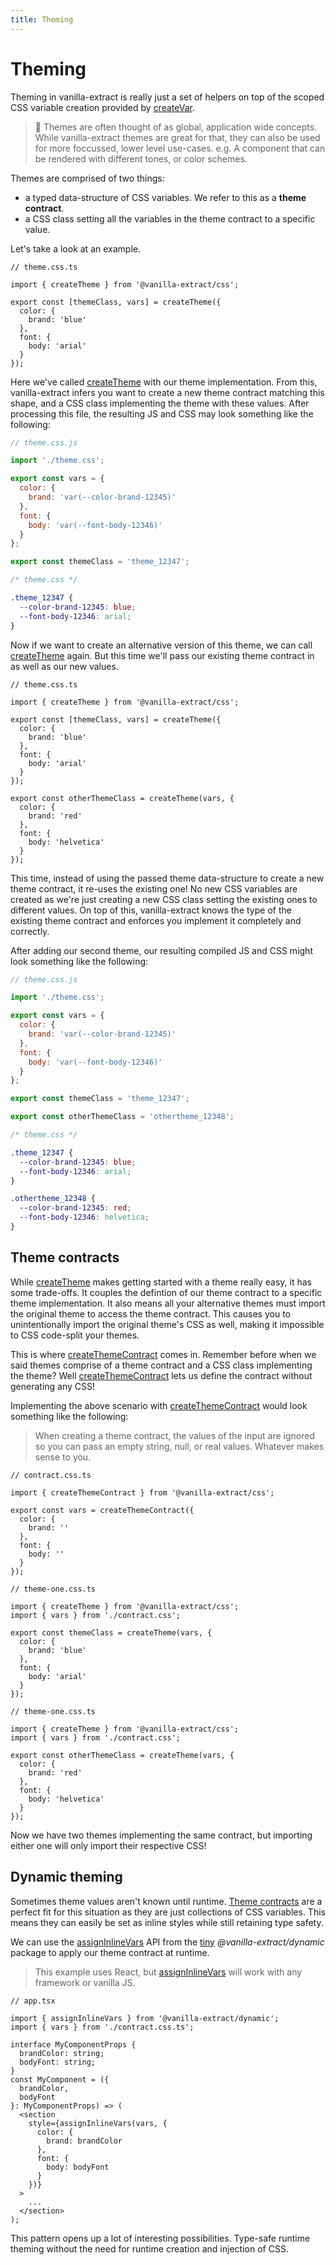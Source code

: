 ```yaml
---
title: Theming
---
```


# Theming

Theming in vanilla-extract is really just a set of helpers on top of the scoped CSS variable creation provided by [createVar](/documentation/create-var).

> 🧠 Themes are often thought of as global, application wide concepts.
> While vanilla-extract themes are great for that, they can also be used for more foccussed, lower level use-cases.
> e.g. A component that can be rendered with different tones, or color schemes.

Themes are comprised of two things:

- a typed data-structure of CSS variables. We refer to this as a **theme contract**.
- a CSS class setting all the variables in the theme contract to a specific value.

Let's take a look at an example.

```tsx
// theme.css.ts

import { createTheme } from '@vanilla-extract/css';

export const [themeClass, vars] = createTheme({
  color: {
    brand: 'blue'
  },
  font: {
    body: 'arial'
  }
});
```

Here we've called [createTheme] with our theme implementation.
From this, vanilla-extract infers you want to create a new theme contract matching this shape, and a CSS class implementing the theme with these values.
After processing this file, the resulting JS and CSS may look something like the following:

```js
// theme.css.js

import './theme.css';

export const vars = {
  color: {
    brand: 'var(--color-brand-12345)'
  },
  font: {
    body: 'var(--font-body-12346)'
  }
};

export const themeClass = 'theme_12347';
```

```css
/* theme.css */

.theme_12347 {
  --color-brand-12345: blue;
  --font-body-12346: arial;
}
```

Now if we want to create an alternative version of this theme, we can call [createTheme] again.
But this time we'll pass our existing theme contract in as well as our new values.

```tsx
// theme.css.ts

import { createTheme } from '@vanilla-extract/css';

export const [themeClass, vars] = createTheme({
  color: {
    brand: 'blue'
  },
  font: {
    body: 'arial'
  }
});

export const otherThemeClass = createTheme(vars, {
  color: {
    brand: 'red'
  },
  font: {
    body: 'helvetica'
  }
});
```

This time, instead of using the passed theme data-structure to create a new theme contract, it re-uses the existing one!
No new CSS variables are created as we're just creating a new CSS class setting the existing ones to different values.
On top of this, vanilla-extract knows the type of the existing theme contract and enforces you implement it completely and correctly.

After adding our second theme, our resulting compiled JS and CSS might look something like the following:

```js
// theme.css.js

import './theme.css';

export const vars = {
  color: {
    brand: 'var(--color-brand-12345)'
  },
  font: {
    body: 'var(--font-body-12346)'
  }
};

export const themeClass = 'theme_12347';

export const otherThemeClass = 'othertheme_12348';
```

```css
/* theme.css */

.theme_12347 {
  --color-brand-12345: blue;
  --font-body-12346: arial;
}

.othertheme_12348 {
  --color-brand-12345: red;
  --font-body-12346: helvetica;
}
```

## Theme contracts

While [createTheme] makes getting started with a theme really easy, it has some trade-offs.
It couples the defintion of our theme contract to a specific theme implementation.
It also means all your alternative themes must import the original theme to access the theme contract.
This causes you to unintentionally import the original theme's CSS as well, making it impossible to CSS code-split your themes.

This is where [createThemeContract] comes in. Remember before when we said themes comprise of a theme contract and a CSS class implementing the theme? Well [createThemeContract] lets us define the contract without generating any CSS!

Implementing the above scenario with [createThemeContract] would look something like the following:

> When creating a theme contract, the values of the input are ignored so you can pass an empty string, null, or real values. Whatever makes sense to you.

```tsx
// contract.css.ts

import { createThemeContract } from '@vanilla-extract/css';

export const vars = createThemeContract({
  color: {
    brand: ''
  },
  font: {
    body: ''
  }
});
```

```tsx
// theme-one.css.ts

import { createTheme } from '@vanilla-extract/css';
import { vars } from './contract.css';

export const themeClass = createTheme(vars, {
  color: {
    brand: 'blue'
  },
  font: {
    body: 'arial'
  }
});
```

```tsx
// theme-one.css.ts

import { createTheme } from '@vanilla-extract/css';
import { vars } from './contract.css';

export const otherThemeClass = createTheme(vars, {
  color: {
    brand: 'red'
  },
  font: {
    body: 'helvetica'
  }
});
```

Now we have two themes implementing the same contract, but importing either one will only import their respective CSS!

## Dynamic theming

Sometimes theme values aren't known until runtime.
[Theme contracts](#theme-contracts) are a perfect fit for this situation as they are just collections of CSS variables.
This means they can easily be set as inline styles while still retaining type safety.

We can use the [assignInlineVars] API from the [tiny](https://bundlephobia.com/package/@vanilla-extract/dynamic) _@vanilla-extract/dynamic_ package to apply our theme contract at runtime.

> This example uses React, but [assignInlineVars] will work with any framework or vanilla JS.

```tsx
// app.tsx

import { assignInlineVars } from '@vanilla-extract/dynamic';
import { vars } from './contract.css.ts';

interface MyComponentProps {
  brandColor: string;
  bodyFont: string;
}
const MyComponent = ({
  brandColor,
  bodyFont
}: MyComponentProps) => (
  <section
    style={assignInlineVars(vars, {
      color: {
        brand: brandColor
      },
      font: {
        body: bodyFont
      }
    })}
  >
    ...
  </section>
);
```

This pattern opens up a lot of interesting possibilities. Type-safe runtime theming without the need for runtime creation and injection of CSS.

[createtheme]: /documentation/create-theme/
[createthemecontract]: /documentation/create-theme/
[assigninlinevars]: /documentation/dynamic/#assigninlinevars
[theme-contracts]: #theme-contracts
